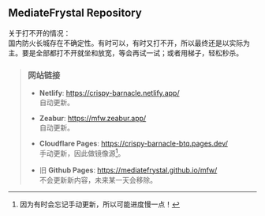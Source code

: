 ## MediateFrystal Repository

关于打不开的情况：  
国内防火长城存在不确定性。有时可以，有时又打不开，所以最终还是以实际为主。要是全部都打不开就坐和放宽，等会再试一试；或者用梯子，轻松秒杀。

> ### 网站链接
>
> - **Netlify**: <https://crispy-barnacle.netlify.app/>  
> 自动更新。
>
> - **Zeabur**: <https://mfw.zeabur.app/>  
> 自动更新。
>
> - **Cloudflare Pages**: <https://crispy-barnacle-btq.pages.dev/>  
> 手动更新，因此做镜像源[^1]。
>
> - 旧 **Github Pages**: <https://mediatefrystal.github.io/mfw/>  
> 不会更新新内容，未来某一天会移除。

[^1]: 因为有时会忘记手动更新，所以可能进度慢一点！

